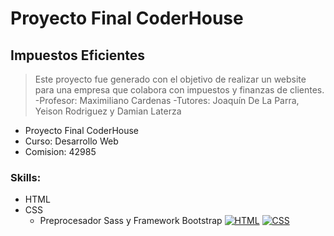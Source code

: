 # Proyecto Final CoderHouse
## Impuestos Eficientes
> Este proyecto fue generado con el objetivo de realizar un website para una empresa que colabora con impuestos y finanzas de clientes.
-Profesor: Maximiliano Cardenas
-Tutores: Joaquín De La Parra, Yeison Rodriguez y Damian Laterza
- Proyecto Final CoderHouse
- Curso: Desarrollo Web
- Comision: 42985

### Skills:
- HTML
- CSS
     - Preprocesador Sass y Framework Bootstrap
[![HTML](https://th.bing.com/th/id/OIP.o-wNqCyhGc3XpFMfCCFpigAAAA?pid=ImgDet&rs=1 "HTML")](htthttps://th.bing.com/th/id/OIP.o-wNqCyhGc3XpFMfCCFpigAAAA?pid=ImgDet&rs=1p:// "HTML")
[![CSS](https://th.bing.com/th/id/OIP.LzBZtra_HH07xF0NsbYYmwHaE8?pid=ImgDet&rs=1 "CSS")](http://https://th.bing.com/th/id/OIP.LzBZtra_HH07xF0NsbYYmwHaE8?pid=ImgDet&rs=1 "CSS")
